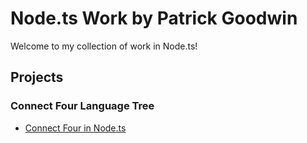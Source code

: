 # Node.ts Work by Patrick Goodwin
Welcome to my collection of work in Node.ts!

## Projects

### Connect Four Language Tree
- [Connect Four in Node.ts](https://github.com/pattygcoding/Connect-Four-Language-Tree/tree/main/typescript/node)
